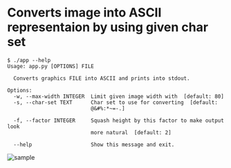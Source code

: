 # Converts image into ASCII representaion by using given char set

```
$ ./app --help
Usage: app.py [OPTIONS] FILE

  Converts graphics FILE into ASCII and prints into stdout.

Options:
  -w, --max-width INTEGER  Limit given image width with  [default: 80]
  -s, --char-set TEXT      Char set to use for converting  [default:
                           @&#%:*~=-.]

  -f, --factor INTEGER     Squash height by this factor to make output look
                           more natural  [default: 2]

  --help                   Show this message and exit.

```

![sample](https://github.com/yell0w4x/playground/raw/main/img-to-ascii/sample.png)